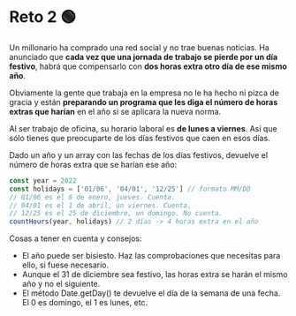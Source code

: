 # Reto 2 🟢

Un millonario ha comprado una red social y no trae buenas noticias. Ha anunciado que **cada vez que una jornada de trabajo se pierde por un día festivo**, habrá que compensarlo con **dos horas extra otro día de ese mismo año**.

Obviamente la gente que trabaja en la empresa no le ha hecho ni pizca de gracia y están **preparando un programa que les diga el número de horas extras que harían** en el año si se aplicara la nueva norma.

Al ser trabajo de oficina, su horario laboral es **de lunes a viernes**. Así que sólo tienes que preocuparte de los días festivos que caen en esos días.

Dado un año y un array con las fechas de los días festivos, devuelve el número de horas extra que se harían ese año:

```js
const year = 2022
const holidays = ['01/06', '04/01', '12/25'] // formato MM/DD
// 01/06 es el 6 de enero, jueves. Cuenta.
// 04/01 es el 1 de abril, un viernes. Cuenta.
// 12/25 es el 25 de diciembre, un domingo. No cuenta.
countHours(year, holidays) // 2 días -> 4 horas extra en el año
```

Cosas a tener en cuenta y consejos:

 - El año puede ser bisiesto. Haz las comprobaciones que necesitas para ello, si fuese necesario.
 - Aunque el 31 de diciembre sea festivo, las horas extra se harán el mismo año y no el siguiente.
 - El método Date.getDay() te devuelve el día de la semana de una fecha. El 0 es domingo, el 1 es lunes, etc.
